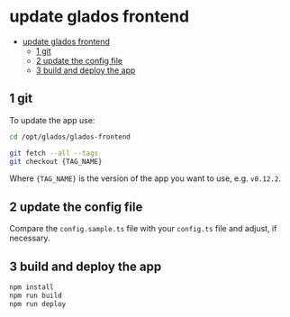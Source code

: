 # update glados frontend

- [update glados frontend](#update-glados-frontend)
  - [1 git](#1-git)
  - [2 update the config file](#2-update-the-config-file)
  - [3 build and deploy the app](#3-build-and-deploy-the-app)


## 1 git

To update the app use:

```bash
cd /opt/glados/glados-frontend

git fetch --all --tags
git checkout {TAG_NAME}
```

Where `{TAG_NAME}` is the version of the app you want to use, e.g. `v0.12.2`.

## 2 update the config file

Compare the `config.sample.ts` file with your `config.ts` file and adjust, if necessary.

## 3 build and deploy the app

```bash
npm install
npm run build
npm run deploy
```
